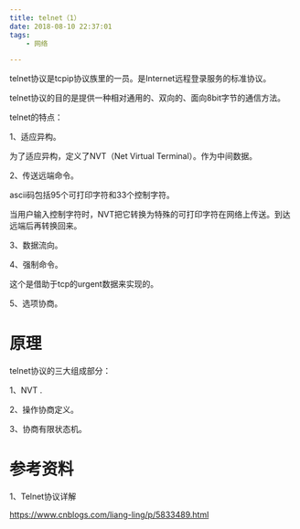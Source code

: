 ```yaml
---
title: telnet（1）
date: 2018-08-10 22:37:01
tags:
	- 网络

---
```




telnet协议是tcpip协议族里的一员。是Internet远程登录服务的标准协议。

telnet协议的目的是提供一种相对通用的、双向的、面向8bit字节的通信方法。

telnet的特点：

1、适应异构。

为了适应异构，定义了NVT（Net Virtual Terminal）。作为中间数据。

2、传送远端命令。

ascii码包括95个可打印字符和33个控制字符。

当用户输入控制字符时，NVT把它转换为特殊的可打印字符在网络上传送。到达远端后再转换回来。

3、数据流向。

4、强制命令。

这个是借助于tcp的urgent数据来实现的。

5、选项协商。



# 原理

telnet协议的三大组成部分：

1、NVT .

2、操作协商定义。

3、协商有限状态机。



# 参考资料

1、Telnet协议详解

https://www.cnblogs.com/liang-ling/p/5833489.html